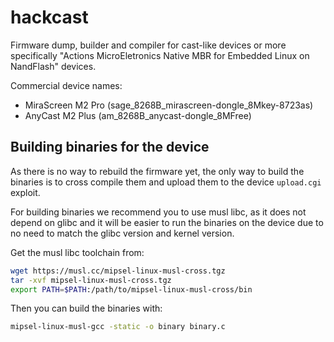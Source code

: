 # hackcast
Firmware dump, builder and compiler for cast-like devices or more specifically "Actions
MicroEletronics Native MBR for Embedded Linux on NandFlash" devices.

Commercial device names:
- MiraScreen M2 Pro (sage_8268B_mirascreen-dongle_8Mkey-8723as)
- AnyCast M2 Plus (am_8268B_anycast-dongle_8MFree)

## Building binaries for the device
As there is no way to rebuild the firmware yet, the only way to build the binaries is to cross
compile them and upload them to the device `upload.cgi` exploit.

For building binaries we recommend you to use musl libc, as it does not depend on glibc and it will
be easier to run the binaries on the device due to no need to match the glibc version and kernel
version.

Get the musl libc toolchain from:
```bash
wget https://musl.cc/mipsel-linux-musl-cross.tgz
tar -xvf mipsel-linux-musl-cross.tgz
export PATH=$PATH:/path/to/mipsel-linux-musl-cross/bin
```
Then you can build the binaries with:
```bash
mipsel-linux-musl-gcc -static -o binary binary.c
```
